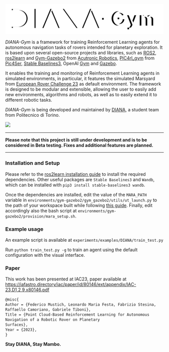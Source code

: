 
 ![](assets/diana_gym.png)


 _DIANA-Gym_ is a framework for training Reinforcement Learning agents for autonomous navigation tasks of rovers intended for planetary exploration. It is based upon several open-source projects and libraries, such as [ROS2](https://docs.ros.org/), [ros2learn](https://github.com/AcutronicRobotics/ros2learn) and [Gym-Gazebo2](https://github.com/AcutronicRobotics/gym-gazebo2) from [Acutronic Robotics](https://acutronicrobotics.com/), [PIC4rl_gym](https://github.com/PIC4SeR/PIC4rl_gym) from [Pic4Ser](https://pic4ser.polito.it/), [Stable Baselines3](https://stable-baselines3.readthedocs.io/en/master/#), OpenAI [Gym](https://github.com/openai/gym) and [Gazebo](http://gazebosim.org/).

It enables the training and monitoring of Reinforcement Learning agents in simulated environments, in particular, it features the simulated Marsyard from [European Rover Challenge 23](https://roverchallenge.eu/) as default environment. The framework is designed to be modular and extensible, allowing the user to easily add new environments, algorithms and robots, as well as to easily extend it to different robotic tasks.

_DIANA-Gym_ is being developed and maintained by [DIANA](https://github.com/team-diana), a student team from Politecnico di Torino. 

![](assets/video_2023-08-25_22-33-56_compressed.gif)

---

__Please note that this project is still under development and is to be considered in Beta testing. Fixes and additional features are planned.__


---

### Installation and Setup

Please refer to the [ros2learn installation guide](https://github.com/AcutronicRobotics/ros2learn/blob/dashing/Install.md) to install the required dependencies. 
Other useful packages are ``Stable Baselines3`` and ``Wandb``, which can be installed with ``pip3 install stable-baselines3 wandb``.

Once the dependencies are installed, edit the value of the ``MARA_PATH`` variable in ``environments/gym-gazebo2/gym_gazebo2/utils/ut_launch.py`` to the path of your workspace built while following [this guide](https://github.com/AcutronicRobotics/gym-gazebo2/blob/dashing/INSTALL.md#create-a-ros-workspace). Finally, edit accordingly also the bash script at ``environments/gym-gazebo2/provision/mara_setup.sh``.

### Example usage

An example script is available at ``experiments/examples/DIANA/train_test.py``

Run ``python train_test.py -g`` to train an agent using the default configuration with the visual interface.


### Paper

This work has been presented at IAC23, paper available at https://iafastro.directory/iac/paper/id/80146/ext/appendix/IAC-23,D1,2,9,x80146.pdf
```
@misc{
Author = {Federico Mustich, Leonardo Maria Festa, Fabrizio Stesina, Raffaello Camoriano, Gabriele Tiboni},
Title = {Point Cloud-Based Reinforcement Learning for Autonomous Navigation of a Robotic Rover on Planetary
Surfaces},
Year = {2023},
}
```

__Stay DIANA, Stay Mambo.__